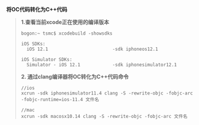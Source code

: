 **将OC代码转化为C++代码**

> **1.查看当前xcode正在使用的编译版本**
>
> ```
> bogon:~ tsmc$ xcodebuild -showsdks
>
> iOS SDKs:
> 	iOS 12.1                      	-sdk iphoneos12.1
>
> iOS Simulator SDKs:
> 	Simulator - iOS 12.1          	-sdk iphonesimulator12.1
> ```
>
> **2. 通过clang编译器将OC转化为C++代码命令**
>
> ```
> //ios
> xcrun -sdk iphonesimulator11.4 clang -S -rewrite-objc -fobjc-arc -fobjc-runtime=ios-11.4 文件名
>
> //mac
> xcrun -sdk macosx10.14 clang -S -rewrite-objc -fobjc-arc 文件名
> ```





